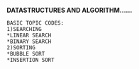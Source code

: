 **DATASTRUCTURES AND ALGORITHM......**
```
BASIC TOPIC CODES:
1)SEARCHING
*LINEAR SEARCH
*BINARY SEARCH
2)SORTING
*BUBBLE SORT
*INSERTION SORT
```
